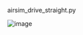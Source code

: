 airsim_drive_straight.py

![image](https://github.com/user-attachments/assets/eca689fe-af23-4169-8582-92a9e4821508)
